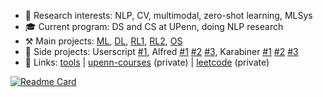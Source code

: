 <!-- ### Hi there 👉 my [homepage (主页)](https://realliyifei.github.io)  ![](https://komarev.com/ghpvc/?username=realliyifei&label=Views&color=0ABAB5) -->
<!-- Hi there, welcome to my github -->
- 🧠 Research interests: NLP, CV, multimodal, zero-shot learning, MLSys
- 🎓 Current program: DS and CS at UPenn, doing NLP research
- ⚒️ Main projects: [ML](https://github.com/realliyifei/ML-Project-Hotel-Cancellation-Prediction), [DL](https://github.com/realliyifei/DL-Project-Shopee-Product-Match), [RL1](https://github.com/realliyifei/RL-Project-IRL-Gridworld), [RL2](https://github.com/realliyifei/RL-Project-RL-in-Computer-System), [OS](https://github.com/realliyifei/Linux-File-System-Demo)
- 🥳 Side projects: Userscript [#1](https://github.com/realliyifei/Userscript-Wikipedia-Optimizor), Alfred [#1](https://github.com/realliyifei/Alfred-Sequential-Strings-Creator) [#2](https://github.com/realliyifei/Alfred-File-Renamer) [#3](https://github.com/realliyifei/Alfred-Safari-Window-for-LRHS-Tabs), Karabiner [#1](https://github.com/realliyifei/Mac-Karabiner-Media-Control-by-Hyperkey) [#2](https://github.com/realliyifei/Mac-Karabiner-Number-Function-Keys) [#3](https://github.com/realliyifei/Mac-Karabiner-Chinese-Punctuations-to-Halfwidth-Forms)
- 🔗 Links: [tools](https://github.com/realliyifei/links-and-tools) | [upenn-courses](https://github.com/realliyifei/upenn-courses) (private) | [leetcode](https://github.com/realliyifei/Leetcode) (private)
<!-- - 📒 Solve [leetcode problems](https://app.gitbook.com/@realliyifei/s/leetcode/v/main/) occasionally -->
<!-- ![Anurag's GitHub stats](https://github-readme-stats.vercel.app/api?username=realliyifei&show_icons=true&title_color=D73672&icon_color=F0C947&text_color=0ABAB5&bg_color=00000000) -->
[![Readme Card](https://github-readme-stats.vercel.app/api/pin/?username=realliyifei&repo=Alfred-Safari-Window-for-LRHS-Tabs)](https://github.com/realliyifei/Alfred-Safari-Window-for-LRHS-Tabs)
